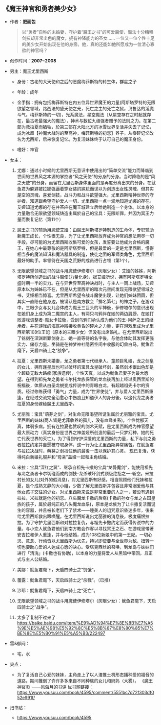 ## 《魔王神官和勇者美少女》

- 作者：**肥面包**
  
    > 以“勇者”自称的未婚妻，守护着“魔王之书”的可爱魔使，魔法十分糟糕剑技却非常出色的魔女，拥有神降能力的圣女……
    一位又一位个性十足的美少女开始出现在他的身旁。他，真的还能如他所愿成为一位清心寡欲的神官吗？

- 创作时间：**2007~2008**

- 男主：魔王尤里西斯

  * 身份：古老的大天使和之后的恶魔梅菲斯特的转生体，群星之子
  
  * 年龄：成年
  * 金手指：拥有包括梅菲斯特在内五位异世界魔王的力量(阿斯塔罗特的无限欲望之领域，路西法的堕天使之光，死亡之主的死亡之狱，贝鲁达的淫魔斗气，梅菲斯特的一切)，光系魔法，星空魔法（从星空存在之时起就存在，最古老最强大的魔法），神术与数位九级强者赠予的法则之力。在第二部为救拉夏而牺牲，於第三部在大陆北方的冰雪世界复活并失去了记忆，成为冰凰【神魔大战时的至高神，梅菲斯特的初恋】养子。从零碎记忆改名为尤西斯，后来恢复记忆。为复活妹妹终于认可自己的魔王身份。
  * 嗜好：神官

- 女主：

  1. 尤娜：通过小时候的尤里西斯无意识中使用出的“简单交流”能力而降临到世间的世界风之本源的掌控者“风之天使”的分身的分身。当时降临的是“风之天使”的分身，而留在尤里西斯身体里面的是再度分离出来的分身。在鱿鱼君为躲避被拉娜强逼着穿女装的尴尬而误以为创造出女性灵魂，但其实是空的灵魂，喜爱剑技，战斗力和战斗欲望强大，尤里西斯精神世界的守护者，知道跟希望守护爱人一切，尤里西斯一点一滴地知道尤娜的存在。艾娅知道尤娜的存在并答应在魔王城建立后给她制造一个身体。以本身的力量融合无限欲望领域铸造出属於自己的宝具：无限断罪，并因为冥王力量而恢复记忆（第11个）

  2. 魔王之书的辅助用魔使艾娅：由魔王阿斯塔罗特制造的生命体，专职辅助新魔王成长，个性很无良，为了让尤里西斯放弃成为神官的想法用尽一切手段，尽可能的为尤里西斯收集可爱的女孩，发誓要让他成为合格的魔王，在她心中最尊敬的是阿斯塔罗特，但是最爱的一定是尤里西斯，懂得相当多的魔法知识和魔法器具的制造，使徒之团的军师类角色，尤里西斯最好的助手。率领待在天国之荒野的成员进行占领（第1个）。
  3. 无限欲望领域之书的战斗用魔使伊修塔尔（灰眼少女）：艾娅的姊姊，阿斯塔罗特所创造出的战斗魔使(力量化身)，据艾娅所说，拥有阿斯塔罗特全盛时期一半的实力。在与异世界至高神决战时，与主人一同上战场，艾娅原本以为姊姊已不在，但是从尤里西斯的暗次元空间发现无限欲望领域之书，艾娅相当惊喜。尤里西斯希望令战斗魔使出现，让她们姊妹团圆，但其实一直陪在他身边，被误认是南方教会「排名第七」的神之子。在游戏中，三眼少女与女儿合体成为魔王三巨头的军神後，伊修塔尔的意识出现在她们身上成为第二魔宫的主人，有两只乌鸦伴在她的两边肩膀，在她打败游戏调整者-魔女卡拉後，受到乌鸦们承认成为他们的王-阿萨之王的继承者，并在游戏的海底神殿接收黄昏的碎片之力量，更在游戏里成为尤里西斯第108位王妃（原本的三眼少女）但没有出席婚礼。在尤里西斯说出了铭刻在深渊断罪剑身上、她一直等待的名字後，与他合体助其发挥更强实力、储存力量。坐骑是在神梦神社隐密空间中收服的幻兽白马。鱿鱼君麾下，天启四骑士之“战争”。
  4. 拉夏：尤里西斯未婚妻，龙之勇者第七代继承人、童颜巨乳娘，龙之剑皇的女儿，拥有连星辰也可以破坏的宝具龙皇破坏剑，虽然剑术很出色却是个超级无敌大路痴(家族遗传)，个性天真，以成为鱿鱼君妻子为最大愿望。在得到祖先龙之勇者卡尔托龙族保管的龙血後再加上经过奥西里斯的祝福後，体质从白圣龙蜕变成传说中的青眼白龙，有超越祖先卡尔的资质。经过修练获得「勇气」力量，成为“世界使徒”，并与爱人尤里西斯重逢，在经过交流完全治愈心中伤痕且知道伊人的身分後，以这代龙之勇者拉夏的身份嫁给魔王尤里西斯。
  5. 尤丽雅：宝具"萌芽之剑"，对生命无限渴望所诞生属於尤丽雅的宝具。尤里西斯的妹妹(两人皆是尤菲收养的孤儿，没有血缘关系)，个性忧郁天真，体弱多病，拥有连拉夏也赞叹的剑术天赋，是尤里西斯成为神官愿望最大原动力（真实身份是世界之神盖娅所创造的最后一只梦幻种，她的死亡代表世界的灭亡）。为了得到守护深爱的尤里西斯的力量，私下与剑之勇者拉拉约定并自愿被夺取身体，这一行为让尤里西斯异常痛苦。在鱿鱼君与拉拉决战时，萌芽之剑挡住他的最後一击以保护其心灵。 现已复活，获得纯白新娘礼服并和“母亲”盖娅一起和主角结婚。
  6. 米拉：宝具“深红之翼”、继承自祖先卡撒的宝具“龙骨魔剑”，能使用祖先与龙之勇者卡尔切磋而成的剑技-龙杀破坏剑式顶级绝招之一-斩空。米拉村长的女儿(对外的假消息)，对尤里西斯有好感，相当照顾他们兄妹和拉夏，是个成熟文静的大小姐，少数了解尤里西斯并包容且非常溺爱他与其他女孩子交往的少女。对尤里西斯来说是非常重要的人之一，若没有遇到拉拉，米拉就是他的初恋。八头魔龙卡撒的后裔(卡撒的孙女与龙之古国皇族的孩子，属於最纯正的八头魔龙血系)，原本是龙族为了让卡撒复活而诞生的容器，并且被长老们下了禁术——睡美人的诅咒意识昏迷多年，後来给尤里西斯救出跟唤醒。在尤里西斯说出尤丽雅的消息後，极度痛恨拉拉。为了守护尤里西斯和对拉拉复仇，与祖先卡撒约定而获得传说中的力量。与小恋人鱿鱼君他们到南方教会作客以寻找冥王之石、在游戏里带著安吉拉和伊人重逢，并与他结婚，成为108位新娘中的第一王妃。一切心思、意念、行动皆以尤里西斯为优先，持以即使要与全世界为敌、扭转一切也要助心爱的人达成心愿的决心。受塔克西丝的召唤，到龙岛与妹妹们进行「清洗」(卡撒也有协助)，以本身的力量将爱人从黑暗中带回，且正式与主人公结婚。
  7. 美娜：鱿鱼君麾下，天启四骑士之“饥饿”。
  8. 蕾露：鱿鱼君麾下，天启四骑士之“杀戮”。（已推）
  9. 沙耶：鱿鱼君麾下，天启四骑士之“死亡”。
  10. 无限欲望领域之书的战斗用魔使伊修塔尔（灰眼少女）：鱿鱼君麾下，天启四骑士之“战争”。
  11. 太多了复制不过来了<https://baike.baidu.com/item/%E9%AD%94%E7%8E%8B%E7%A5%9E%E5%AE%98%E5%92%8C%E5%8B%87%E8%80%85%E7%BE%8E%E5%B0%91%E5%A5%B3/222497>

- 雷&郁闷：

  * 宅，水

- 爽点：
  
  * 为了复活自己心爱的妹妹，主角走上了以人渣推土机形态播种爱的福音的道路，期间推倒了许许多多来自不同种族的女儿和妈妈（大雾）。
  《魔王神官II》——风萤月的书评
  优书网链接：https://www.yousuu.com/book/4595/comment/5551bc7d72f303df052e991f/

- 扫书贴：
  
  * <https://www.yousuu.com/book/4595>